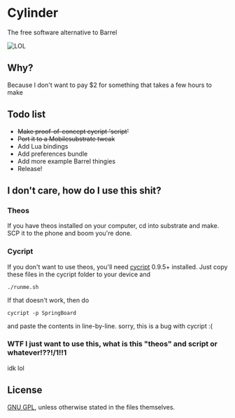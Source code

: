 # Cylinder

The free software alternative to Barrel

![LOL](http://i.imgur.com/JhSytf7l.png)

## Why?

Because I don't want to pay $2 for something that takes a few hours to make

## Todo list

* ~~Make proof-of-concept cycript 'script'~~
* ~~Port it to a Mobilesubstrate tweak~~
* Add Lua bindings
* Add preferences bundle
* Add more example Barrel thingies
* Release!

## I don't care, how do I use this shit?

### Theos

If you have theos installed on your computer, cd into substrate and make. SCP it to the phone and boom you're done.

### Cycript

If you don't want to use theos, you'll need [cycript](http://cycript.org) 0.9.5+ installed. Just copy these files in the cycript folder to your device and

```
./runme.sh
```

If that doesn't work, then do

```
cycript -p SpringBoard
```

and paste the contents in line-by-line. sorry, this is a bug with cycript :(

### WTF I just want to use this, what is this "theos" and script or whatever!??!/1!!1

idk lol

## License

[GNU GPL](https://github.com/rweichler/cylinder/blob/master/LICENSE), unless otherwise stated in the files themselves.
